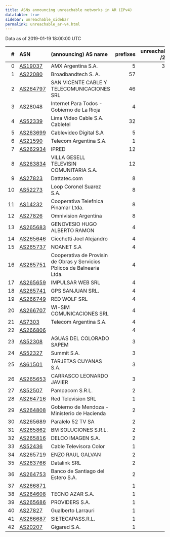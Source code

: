 ```yaml
---
title: ASNs announcing unreachable networks in AR (IPv4)
datatable: true
sidebar: unreachable_sidebar
permalink: unreachable_ar-v4.html
---
```


Data as of 2019-01-19 18:00:00 UTC


<div class="datatable-begin"></div>

|   # | ASN                                      | (announcing) AS name                                                    |   prefixes |   unreachable /24s |
|----:|:-----------------------------------------|:------------------------------------------------------------------------|-----------:|-------------------:|
|   0 | [AS19037](unreachable_AS19037-v4.html)   | AMX Argentina S.A.                                                      |          5 |                352 |
|   1 | [AS22080](unreachable_AS22080-v4.html)   | Broadbandtech S. A.                                                     |         57 |                 71 |
|   2 | [AS264797](unreachable_AS264797-v4.html) | SAN VICENTE CABLE Y TELECOMUNICACIONES SRL                              |         46 |                 46 |
|   3 | [AS28048](unreachable_AS28048-v4.html)   | Internet Para Todos - Gobierno de La Rioja                              |          4 |                 32 |
|   4 | [AS52339](unreachable_AS52339-v4.html)   | Lima Video Cable S.A. Cabletel                                          |         32 |                 32 |
|   5 | [AS263699](unreachable_AS263699-v4.html) | Cablevideo Digital S.A                                                  |          5 |                 18 |
|   6 | [AS21590](unreachable_AS21590-v4.html)   | Telecom Argentina S.A.                                                  |          1 |                 16 |
|   7 | [AS262934](unreachable_AS262934-v4.html) | IPRED                                                                   |         12 |                 12 |
|   8 | [AS263834](unreachable_AS263834-v4.html) | VILLA GESELL TELEVISIN COMUNITARIA S.A.                                 |         12 |                 12 |
|   9 | [AS27823](unreachable_AS27823-v4.html)   | Dattatec.com                                                            |          8 |                  8 |
|  10 | [AS52273](unreachable_AS52273-v4.html)   | Loop Coronel Suarez S.A.                                                |          8 |                  8 |
|  11 | [AS14232](unreachable_AS14232-v4.html)   | Cooperativa Telefnica Pinamar Ltda.                                     |          8 |                  8 |
|  12 | [AS27826](unreachable_AS27826-v4.html)   | Omnivision Argentina                                                    |          8 |                  8 |
|  13 | [AS265683](unreachable_AS265683-v4.html) | GENOVESIO HUGO ALBERTO RAMON                                            |          4 |                  6 |
|  14 | [AS265646](unreachable_AS265646-v4.html) | Cicchetti Joel Alejandro                                                |          4 |                  4 |
|  15 | [AS265737](unreachable_AS265737-v4.html) | NOANET S.A                                                              |          4 |                  4 |
|  16 | [AS265751](unreachable_AS265751-v4.html) | Cooperativa de Provisin de Obras y Servicios Pblicos de Balnearia Ltda. |          4 |                  4 |
|  17 | [AS265659](unreachable_AS265659-v4.html) | IMPULSAR WEB SRL                                                        |          4 |                  4 |
|  18 | [AS265741](unreachable_AS265741-v4.html) | GPS SANJUAN SRL.                                                        |          4 |                  4 |
|  19 | [AS266749](unreachable_AS266749-v4.html) | RED WOLF SRL                                                            |          4 |                  4 |
|  20 | [AS266707](unreachable_AS266707-v4.html) | WI-SIM COMUNICACIONES SRL                                               |          4 |                  4 |
|  21 | [AS7303](unreachable_AS7303-v4.html)     | Telecom Argentina S.A.                                                  |          4 |                  4 |
|  22 | [AS266806](unreachable_AS266806-v4.html) |                                                                         |          4 |                  4 |
|  23 | [AS52308](unreachable_AS52308-v4.html)   | AGUAS DEL COLORADO SAPEM                                                |          3 |                  3 |
|  24 | [AS52327](unreachable_AS52327-v4.html)   | Summit S.A.                                                             |          3 |                  3 |
|  25 | [AS61501](unreachable_AS61501-v4.html)   | TARJETAS CUYANAS S.A.                                                   |          3 |                  3 |
|  26 | [AS265653](unreachable_AS265653-v4.html) | CARRASCO LEONARDO JAVIER                                                |          3 |                  3 |
|  27 | [AS52507](unreachable_AS52507-v4.html)   | Pampacom S.R.L.                                                         |          2 |                  2 |
|  28 | [AS264716](unreachable_AS264716-v4.html) | Red Television SRL                                                      |          1 |                  2 |
|  29 | [AS264808](unreachable_AS264808-v4.html) | Gobierno de Mendoza - Ministerio de Hacienda                            |          2 |                  2 |
|  30 | [AS265689](unreachable_AS265689-v4.html) | Paralelo 52 TV SA                                                       |          2 |                  2 |
|  31 | [AS265862](unreachable_AS265862-v4.html) | BM SOLUCIONES S.R.L.                                                    |          2 |                  2 |
|  32 | [AS265816](unreachable_AS265816-v4.html) | DELCO IMAGEN S.A.                                                       |          2 |                  2 |
|  33 | [AS52436](unreachable_AS52436-v4.html)   | Cable Televisora Color                                                  |          1 |                  2 |
|  34 | [AS265719](unreachable_AS265719-v4.html) | ENZO RAUL GALVAN                                                        |          2 |                  2 |
|  35 | [AS263766](unreachable_AS263766-v4.html) | Datalink SRL                                                            |          2 |                  2 |
|  36 | [AS264753](unreachable_AS264753-v4.html) | Banco de Santiago del Estero S.A.                                       |          2 |                  2 |
|  37 | [AS266871](unreachable_AS266871-v4.html) |                                                                         |          1 |                  1 |
|  38 | [AS264608](unreachable_AS264608-v4.html) | TECNO AZAR S.A.                                                         |          1 |                  1 |
|  39 | [AS265686](unreachable_AS265686-v4.html) | PROVIDERS S.A.                                                          |          1 |                  1 |
|  40 | [AS27827](unreachable_AS27827-v4.html)   | Gualberto Larrauri                                                      |          1 |                  1 |
|  41 | [AS266687](unreachable_AS266687-v4.html) | SIETECAPASS.R.L.                                                        |          1 |                  1 |
|  42 | [AS20207](unreachable_AS20207-v4.html)   | Gigared S.A.                                                            |          1 |                  1 |

<div class="datatable-end"></div>